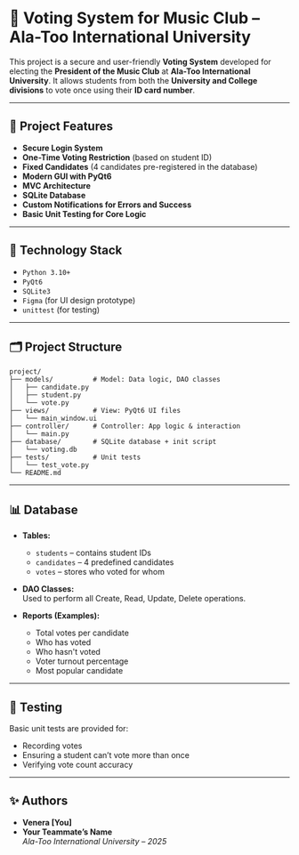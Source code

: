# 🎵 Voting System for Music Club – Ala-Too International University

This project is a secure and user-friendly **Voting System** developed for electing the **President of the Music Club** at **Ala-Too International University**. It allows students from both the **University and College divisions** to vote once using their **ID card number**.

---

## 📌 Project Features

- **Secure Login System**  
- **One-Time Voting Restriction** (based on student ID)  
- **Fixed Candidates** (4 candidates pre-registered in the database)  
- **Modern GUI with PyQt6**  
- **MVC Architecture**  
- **SQLite Database**  
- **Custom Notifications for Errors and Success**  
- **Basic Unit Testing for Core Logic**

---

## 🧱 Technology Stack

- `Python 3.10+`  
- `PyQt6`  
- `SQLite3`  
- `Figma` (for UI design prototype)  
- `unittest` (for testing)

---

## 🗂️ Project Structure

```
project/
├── models/          # Model: Data logic, DAO classes
│   ├── candidate.py
│   ├── student.py
│   └── vote.py
├── views/           # View: PyQt6 UI files
│   └── main_window.ui
├── controller/      # Controller: App logic & interaction
│   └── main.py
├── database/        # SQLite database + init script
│   └── voting.db
├── tests/           # Unit tests
│   └── test_vote.py
└── README.md
```

---

## 📊 Database

- **Tables:**
  - `students` – contains student IDs
  - `candidates` – 4 predefined candidates
  - `votes` – stores who voted for whom

- **DAO Classes:**  
  Used to perform all Create, Read, Update, Delete operations.

- **Reports (Examples):**
  - Total votes per candidate
  - Who has voted
  - Who hasn't voted
  - Voter turnout percentage
  - Most popular candidate

---

## 🧪 Testing

Basic unit tests are provided for:
- Recording votes
- Ensuring a student can’t vote more than once
- Verifying vote count accuracy

---

## ✨ Authors

- **Venera [You]**
- **Your Teammate’s Name**  
*Ala-Too International University – 2025*
